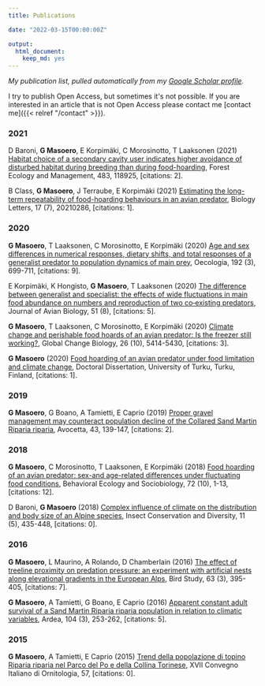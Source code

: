 ```yaml
---
title: Publications

date: "2022-03-15T00:00:00Z"

output: 
  html_document:
    keep_md: yes
---
```


_My publication list, pulled automatically from my <a href="https://scholar.google.com/citations?hl=en&user=jaE_PSoAAAAJ">Google Scholar profile</a>._

I try to publish Open Access, but sometimes it's not possible. If you are interested in an article that is not Open Access please contact me [contact me]({{< relref "/contact" >}}).
 



<h3>2021</h3><p><tr><td width="450">D Baroni, <b>G Masoero</b>, E Korpim&auml;ki, C Morosinotto, T Laaksonen (2021) <a href="https://scholar.google.com/scholar?oi=bibs&cluster=1431499664290738511&btnI=1&hl=en">Habitat choice of a secondary cavity user indicates higher avoidance of disturbed habitat during breeding than during food-hoarding</a>, Forest Ecology and Management, 483, 118925, [citations: 2].</td></tr></p><p><tr><td width="450">B Class, <b>G Masoero</b>, J Terraube, E Korpim&auml;ki (2021) <a href="https://scholar.google.com/scholar?oi=bibs&cluster=17027768930874090210&btnI=1&hl=en">Estimating the long-term repeatability of food-hoarding behaviours in an avian predator</a>, Biology Letters, 17 (7), 20210286, [citations: 1].</td></tr></p><h3>2020</h3><p><tr><td width="450"><b>G Masoero</b>, T Laaksonen, C Morosinotto, E Korpim&auml;ki (2020) <a href="https://scholar.google.com/scholar?oi=bibs&cluster=7723547018583776841&btnI=1&hl=en">Age and sex differences in numerical responses, dietary shifts, and total responses of a generalist predator to population dynamics of main prey</a>, Oecologia, 192 (3), 699-711, [citations: 9].</td></tr></p><p><tr><td width="450">E Korpim&auml;ki, K Hongisto, <b>G Masoero</b>, T Laaksonen (2020) <a href="https://scholar.google.com/scholar?oi=bibs&cluster=8488956020459046876&btnI=1&hl=en">The difference between generalist and specialist: the effects of wide fluctuations in main food abundance on numbers and reproduction of two co‐existing predators</a>, Journal of Avian Biology, 51 (8), [citations: 5].</td></tr></p><p><tr><td width="450"><b>G Masoero</b>, T Laaksonen, C Morosinotto, E Korpim&auml;ki (2020) <a href="https://scholar.google.com/scholar?oi=bibs&cluster=1721152599768191379&btnI=1&hl=en">Climate change and perishable food hoards of an avian predator: Is the freezer still working?</a>, Global Change Biology, 26 (10), 5414-5430, [citations: 3].</td></tr></p><p><tr><td width="450"><b>G Masoero</b> (2020) <a href="https://scholar.google.com/scholar?oi=bibs&cluster=18249619297092509810&btnI=1&hl=en">Food hoarding of an avian predator under food limitation and climate change</a>, Doctoral Dissertation, University of Turku, Turku, Finland, [citations: 1].</td></tr></p><h3>2019</h3><p><tr><td width="450"><b>G Masoero</b>, G Boano, A Tamietti, E Caprio (2019) <a href="https://scholar.google.com/scholar?oi=bibs&cluster=6369388936101701722,7106605512158644761&btnI=1&hl=en">Proper gravel management may counteract population decline of the Collared Sand Martin Riparia riparia</a>, Avocetta, 43, 139-147, [citations: 2].</td></tr></p><h3>2018</h3><p><tr><td width="450"><b>G Masoero</b>, C Morosinotto, T Laaksonen, E Korpim&auml;ki (2018) <a href="https://scholar.google.com/scholar?oi=bibs&cluster=4149230810186935842&btnI=1&hl=en">Food hoarding of an avian predator: sex-and age-related differences under fluctuating food conditions</a>, Behavioral Ecology and Sociobiology, 72 (10), 1-13, [citations: 12].</td></tr></p><p><tr><td width="450">D Baroni, <b>G Masoero</b> (2018) <a href="https://scholar.google.com/scholar?oi=bibs&cluster=NA&btnI=1&hl=en">Complex influence of climate on the distribution and body size of an Alpine species</a>, Insect Conservation and Diversity, 11 (5), 435-448, [citations: 0].</td></tr></p><h3>2016</h3><p><tr><td width="450"><b>G Masoero</b>, L Maurino, A Rolando, D Chamberlain (2016) <a href="https://scholar.google.com/scholar?oi=bibs&cluster=12107018301514896991&btnI=1&hl=en">The effect of treeline proximity on predation pressure: an experiment with artificial nests along elevational gradients in the European Alps</a>, Bird Study, 63 (3), 395-405, [citations: 7].</td></tr></p><p><tr><td width="450"><b>G Masoero</b>, A Tamietti, G Boano, E Caprio (2016) <a href="https://scholar.google.com/scholar?oi=bibs&cluster=2891582805200372307&btnI=1&hl=en">Apparent constant adult survival of a Sand Martin Riparia riparia population in relation to climatic variables</a>, Ardea, 104 (3), 253-262, [citations: 5].</td></tr></p><h3>2015</h3><p><tr><td width="450"><b>G Masoero</b>, A Tamietti, E Caprio (2015) <a href="https://scholar.google.com/scholar?oi=bibs&cluster=NA&btnI=1&hl=en">Trend della popolazione di topino Riparia riparia nel Parco del Po e della Collina Torinese</a>, XVII Convegno Italiano di Ornitologia, 57, [citations: 0].</td></tr></p>



